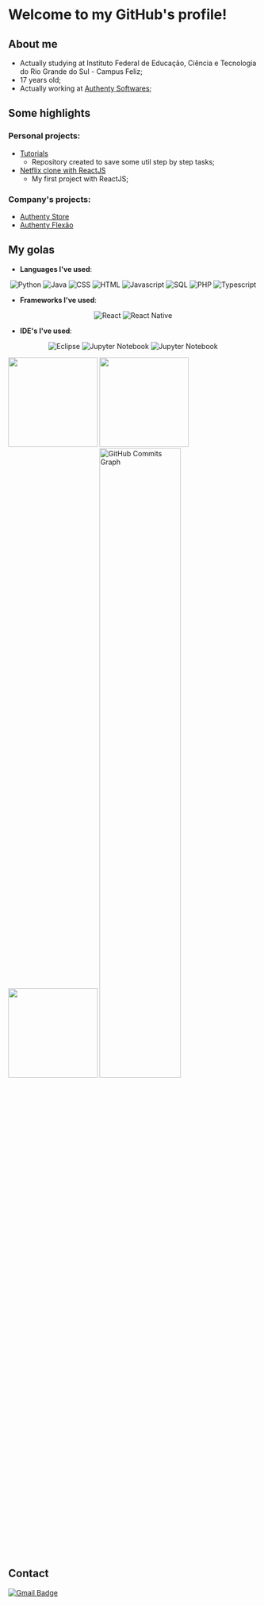 # Welcome to my GitHub's profile!
## About me
* Actually studying at Instituto Federal de Educação, Ciência e Tecnologia do Rio Grande do Sul - Campus Feliz;
* 17 years old;
* Actually working at [Authenty Softwares](http://authenty.com.br);

## Some highlights
### Personal projects:
* [Tutorials](https://github.com/OtavioMaldaner/tutoriais)
  * Repository created to save some util step by step tasks;
* [Netflix clone with ReactJS](https://github.com/OtavioMaldaner/Clone-Netflix)
  * My first project with ReactJS;

### Company's projects:
* [Authenty Store](http://store.authenty.com.br/store)
* [Authenty Flexão](https://www.authenty.com.br/WebApps/FlexaoSimples/)

## My golas
* **Languages I've used**:
<p align="center">
    <img alt="Python" src="https://img.shields.io/badge/python-%230d1117.svg?style=for-the-badge&logo=python"/>
    <img alt="Java" src="https://img.shields.io/badge/java-%230d1117.svg?style=for-the-badge&logo=java"/>
    <img alt="CSS" src="https://img.shields.io/badge/css3-%230d1117.svg?style=for-the-badge&logo=css3&logoColor=1572B6"/>
    <img alt="HTML" src="https://img.shields.io/badge/html5-%230d1117.svg?style=for-the-badge&logo=html5"/>
    <img alt="Javascript" src="https://img.shields.io/badge/javascript-%230d1117.svg?style=for-the-badge&logo=javascript"/>
    <img alt="SQL" src="https://img.shields.io/badge/sql-%230d1117.svg?style=for-the-badge&logo=sql"/>
    <img alt="PHP" src="https://img.shields.io/badge/php-%230d1117.svg?style=for-the-badge&logo=php"/>
    <img alt="Typescript" src="https://img.shields.io/badge/typescript-%230d1117.svg?style=for-the-badge&logo=typescript"/>
</p>

* **Frameworks I've used**:
<p align="center">
    <img alt="React" src="https://img.shields.io/badge/react-%230d1117.svg?style=for-the-badge&logo=react"/>
    <img alt="React Native" src="https://img.shields.io/badge/react%20native-%230d1117.svg?style=for-the-badge&logo=react"/>
</p>

* **IDE's I've used**:
<p align="center">
    <img alt="Eclipse" src="https://img.shields.io/badge/Eclipse-%230d1117.svg?style=for-the-badge&logo=Eclipse"/>
    <img alt="Jupyter Notebook" src="https://img.shields.io/badge/jupyter-%230d1117.svg?style=for-the-badge&logo=jupyter"/>
    <img alt="Jupyter Notebook" src="https://img.shields.io/badge/Visual%20Studio%20Code-%230d1117.svg?style=for-the-badge&logo=visual-studio-code"/>
</p>

<div>
    <img height="180em" src="https://github-readme-stats.vercel.app/api/top-langs/?username=OtavioMaldaner&layout=compact&langs_count=7&theme=transparent&hide_border=true"/>
    <img height="180em" src="https://github-readme-streak-stats.herokuapp.com?user=OtavioMaldaner&theme=github-dark-blue&hide_border=true&date_format=M%20j%5B%2C%20Y%5D&background=00000000&stroke=055edb&border=055edb&fire=055edb&ring=055edb&sideLabels=39686F&currStreakLabel=39686F&currStreakNum=39686F"/>
    <img height="180em" src="https://github-readme-stats.vercel.app/api?username=OtavioMaldaner&show_icons=true&theme=transparent&include_all_commits=true&count_private=true&hide_border=true"/>
    <img width="57%" src="https://activity-graph.herokuapp.com/graph?username=OtavioMaldaner&theme=github-dark-blue&icon_color=DAD3AF&hide_border=true&border_radius=15&bg_color=00000000&point=273638&color=055edb&line=055edb" alt="GitHub Commits Graph" />
</div>

## Contact
[![Gmail Badge](https://img.shields.io/badge/-otaviomaldaner571@gmail.com-c14438?style=flat-square&logo=Gmail&logoColor=white&link=mailto:otaviomaldaner571@gmail.com)](mailto:otaviomaldaner571@gmail.com)